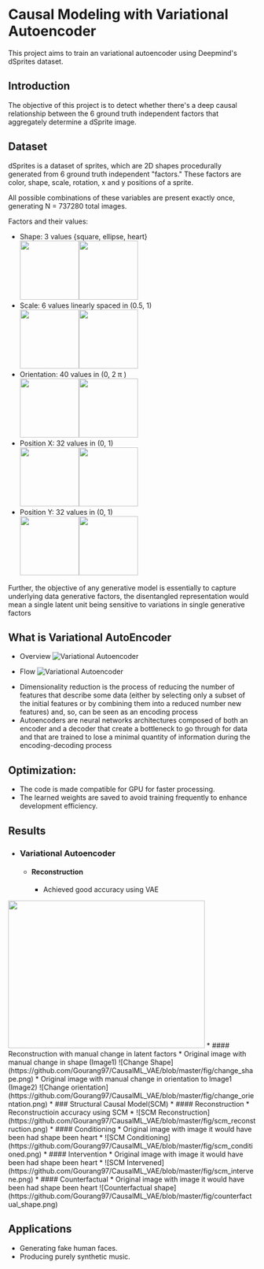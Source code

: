 # Causal Modeling with Variational Autoencoder
This project aims to train an variational autoencoder using Deepmind's dSprites dataset.

## Introduction
The objective of this project is to detect whether there's a deep causal relationship between the 6 ground truth independent factors that aggregately determine a dSprite image. 

## Dataset
dSprites is a dataset of sprites, which are 2D shapes procedurally generated from 6 ground truth independent "factors." These factors are color, shape, scale, rotation, x and y positions of a sprite.

All possible combinations of these variables are present exactly once, generating N = 737280 total images.

Factors and their values:

* Shape: 3 values {square, ellipse, heart} <br/>
<img src="https://github.com/Gourang97/CausalML_VAE/blob/master/fig/Sha_1.png" width="120" height="120"><img src="https://github.com/Gourang97/CausalML_VAE/blob/master/fig/Sha_2.png" width="120" height="120">
* Scale: 6 values linearly spaced in (0.5, 1) <br/>
<img src="https://github.com/Gourang97/CausalML_VAE/blob/master/fig/Sca_1.png" width="120" height="120"><img src="https://github.com/Gourang97/CausalML_VAE/blob/master/fig/Sca_2.png" width="120" height="120">
* Orientation: 40 values in (0, 2 π )<br/>
<img src="https://github.com/Gourang97/CausalML_VAE/blob/master/fig/Or_1.png" width="120" height="120"><img src="https://github.com/Gourang97/CausalML_VAE/blob/master/fig/Or_2.png" width="120" height="120">
* Position X: 32 values in (0, 1)<br/>
<img src="https://github.com/Gourang97/CausalML_VAE/blob/master/fig/Pos_X_1.png" width="120" height="120"><img src="https://github.com/Gourang97/CausalML_VAE/blob/master/fig/Pox_X_2.png" width="120" height="120">
* Position Y: 32 values in (0, 1)<br/>
<img src="https://github.com/Gourang97/CausalML_VAE/blob/master/fig/Pos_Y_1.png" width="120" height="120"><img src="https://github.com/Gourang97/CausalML_VAE/blob/master/fig/Pos_Y_2.png" width="120" height="120">

Further, the objective of any generative model is essentially to capture underlying data generative factors, the disentangled representation would mean a single latent unit being sensitive to variations in single generative factors

## What is Variational AutoEncoder

- Overview
![Variational Autoencoder](https://github.com/Gourang97/CausalML_VAE/blob/master/fig/VAE.png)

- Flow
![Variational Autoencoder](https://github.com/Gourang97/CausalML_VAE/blob/master/fig/vae_2.jpg)

* Dimensionality reduction is the process of reducing the number of features that describe some data (either by selecting only a subset of the initial features or by combining them into a reduced number new features) and, so, can be seen as an encoding process
* Autoencoders are neural networks architectures composed of both an encoder and a decoder that create a bottleneck to go through for data and that are trained to lose a minimal quantity of information during the encoding-decoding process

## Optimization:
* The code is made compatible for GPU for faster processing.
* The learned weights are saved to avoid training frequently to enhance development efficiency.

## Results
* ### Variational Autoencoder
  * #### Reconstruction
    * Achieved good accuracy using VAE<br/>
<img src="https://github.com/Gourang97/CausalML_VAE/blob/master/fig/original_reconstruction.png" width="400" height="300">
  * #### Reconstruction with manual change in latent factors
    * Original image with manual change in shape (Image1)
    ![Change Shape](https://github.com/Gourang97/CausalML_VAE/blob/master/fig/change_shape.png)
    * Original image with manual change in orientation to Image1 (Image2)
    ![Change orientation](https://github.com/Gourang97/CausalML_VAE/blob/master/fig/change_orientation.png)
* ### Structural Causal Model(SCM)
  * #### Reconstruction
    * Reconstructioin accuracy using SCM
    * ![SCM Reconstruction](https://github.com/Gourang97/CausalML_VAE/blob/master/fig/scm_reconstruction.png)
  * #### Conditioning
    * Original image with image it would have been had shape been heart
    * ![SCM Conditioning](https://github.com/Gourang97/CausalML_VAE/blob/master/fig/scm_conditioned.png)
  * #### Intervention
    * Original image with image it would have been had shape been heart
    * ![SCM Intervened](https://github.com/Gourang97/CausalML_VAE/blob/master/fig/scm_intervene.png)
  * #### Counterfactual
    * Original image with image it would have been had shape been heart
    ![Counterfactual shape](https://github.com/Gourang97/CausalML_VAE/blob/master/fig/counterfactual_shape.png)

## Applications
* Generating fake human faces. 
* Producing purely synthetic music.


